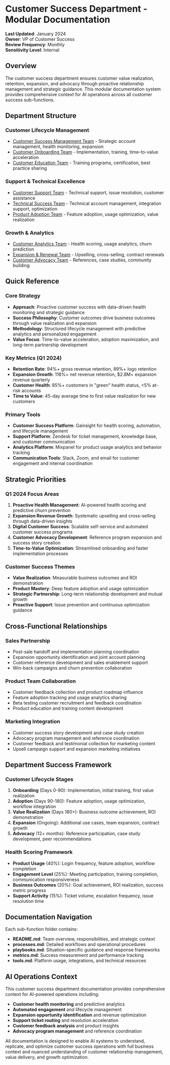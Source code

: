 # Customer Success Department - Modular Documentation

**Last Updated**: January 2024  
**Owner**: VP of Customer Success  
**Review Frequency**: Monthly  
**Sensitivity Level**: Internal  

## Overview

The customer success department ensures customer value realization, retention, expansion, and advocacy through proactive relationship management and strategic guidance. This modular documentation system provides comprehensive context for AI operations across all customer success sub-functions.

## Department Structure

### **Customer Lifecycle Management**
- [Customer Success Management Team](./customer-success-management/README.md) - Strategic account management, health monitoring, expansion
- [Customer Onboarding Team](./customer-onboarding/README.md) - Implementation, training, time-to-value acceleration
- [Customer Education Team](./customer-education/README.md) - Training programs, certification, best practice sharing

### **Support & Technical Excellence**
- [Customer Support Team](./customer-support/README.md) - Technical support, issue resolution, customer assistance
- [Technical Success Team](./technical-success/README.md) - Technical account management, integration support, optimization
- [Product Adoption Team](./product-adoption/README.md) - Feature adoption, usage optimization, value realization

### **Growth & Analytics**
- [Customer Analytics Team](./customer-analytics/README.md) - Health scoring, usage analytics, churn prediction
- [Expansion & Renewal Team](./expansion-renewal/README.md) - Upselling, cross-selling, contract renewals
- [Customer Advocacy Team](./customer-advocacy/README.md) - References, case studies, community building

## Quick Reference

### **Core Strategy**
- **Approach**: Proactive customer success with data-driven health monitoring and strategic guidance
- **Success Philosophy**: Customer outcomes drive business outcomes through value realization and expansion
- **Methodology**: Structured lifecycle management with predictive analytics and personalized engagement
- **Value Focus**: Time-to-value acceleration, adoption maximization, and long-term partnership development

### **Key Metrics (Q1 2024)**
- **Retention Rate**: 94%+ gross revenue retention, 89%+ logo retention
- **Expansion Growth**: 118%+ net revenue retention, $2.8M+ expansion revenue quarterly
- **Customer Health**: 85%+ customers in "green" health status, <5% at-risk accounts
- **Time to Value**: 45-day average time to first value realization for new customers

### **Primary Tools**
- **Customer Success Platform**: Gainsight for health scoring, automation, and lifecycle management
- **Support Platform**: Zendesk for ticket management, knowledge base, and customer communication
- **Analytics Platform**: Mixpanel for product usage analytics and behavior tracking
- **Communication Tools**: Slack, Zoom, and email for customer engagement and internal coordination

## Strategic Priorities

### **Q1 2024 Focus Areas**
1. **Proactive Health Management**: AI-powered health scoring and predictive churn prevention
2. **Expansion Revenue Growth**: Systematic upselling and cross-selling through data-driven insights
3. **Digital Customer Success**: Scalable self-service and automated customer success programs
4. **Customer Advocacy Development**: Reference program expansion and success story creation
5. **Time-to-Value Optimization**: Streamlined onboarding and faster implementation processes

### **Customer Success Themes**
- **Value Realization**: Measurable business outcomes and ROI demonstration
- **Product Mastery**: Deep feature adoption and usage optimization
- **Strategic Partnership**: Long-term relationship development and mutual growth
- **Proactive Support**: Issue prevention and continuous optimization guidance

## Cross-Functional Relationships

### **Sales Partnership**
- Post-sale handoff and implementation planning coordination
- Expansion opportunity identification and joint account planning
- Customer reference development and sales enablement support
- Win-back campaigns and churn prevention collaboration

### **Product Team Collaboration**
- Customer feedback collection and product roadmap influence
- Feature adoption tracking and usage analytics sharing
- Beta testing customer recruitment and feedback coordination
- Product education and training content development

### **Marketing Integration**
- Customer success story development and case study creation
- Advocacy program management and reference coordination
- Customer feedback and testimonial collection for marketing content
- Upsell campaign support and expansion marketing initiatives

## Department Success Framework

### **Customer Lifecycle Stages**
1. **Onboarding** (Days 0-90): Implementation, initial training, first value realization
2. **Adoption** (Days 90-180): Feature adoption, usage optimization, workflow integration
3. **Value Realization** (Days 180+): Business outcome achievement, ROI demonstration
4. **Expansion** (Ongoing): Additional use cases, team expansion, contract growth
5. **Advocacy** (12+ months): Reference participation, case study development, peer recommendations

### **Health Scoring Framework**
- **Product Usage** (40%): Login frequency, feature adoption, workflow completion
- **Engagement Level** (25%): Meeting participation, training completion, communication responsiveness
- **Business Outcomes** (20%): Goal achievement, ROI realization, success metric progress
- **Support Activity** (15%): Ticket volume, escalation frequency, issue resolution time

## Documentation Navigation

Each sub-function folder contains:
- **README.md**: Team overview, responsibilities, and strategic context
- **processes.md**: Detailed workflows and operational procedures
- **playbooks.md**: Situation-specific guidance and response frameworks
- **metrics.md**: Success measurement and performance tracking
- **tools.md**: Platform usage, integrations, and technical resources

## AI Operations Context

This customer success department documentation provides comprehensive context for AI-powered operations including:
- **Customer health monitoring** and predictive analytics
- **Automated engagement** and lifecycle management
- **Expansion opportunity identification** and revenue optimization
- **Support ticket routing** and resolution acceleration
- **Customer feedback analysis** and product insights
- **Advocacy program management** and reference coordination

All documentation is designed to enable AI systems to understand, replicate, and optimize customer success operations with full business context and nuanced understanding of customer relationship management, value delivery, and growth optimization. 